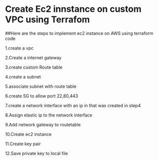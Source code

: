 # Create Ec2 innstance on custom VPC using Terrafom

##Here are the steps to implement ec2 instance on AWS using terraform code

1.create a vpc

2.Create a internet gateway

3.create custom Route table

4.create a subnet

5.associate subnet with route table

6.create SG to allow port 22,80,443

7.create a network interface with an ip in that was created in step4

8.Assign elastic ip to the network interface

9.Add network gateway to routetable

10.Create ec2 instance 

11.Create key pair

12.Save private key to local file